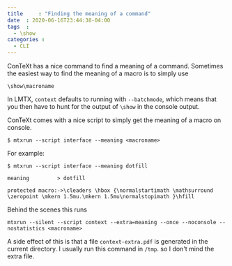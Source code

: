 ```yaml
---
title     : "Finding the meaning of a command"
date  : 2020-06-16T23:44:38-04:00
tags  :
  - \show
categories :
  - CLI
---
```


ConTeXt has a nice command to find a meaning of a command. Sometimes the
easiest way to find the meaning of a macro is to simply use

<pre><code><span class="Statement">\show\macroname</span></code></pre>

In LMTX, `context` defaults to running with `--batchmode`, which means that
you then have to hunt for the output of `\show` in the console output. 

ConTeXt comes with a nice script to simply get the meaning of a macro on
console.

```
$ mtxrun --script interface --meaning <macroname>
```

For example:

```
$ mtxrun --script interface --meaning dotfill

meaning         > dotfill

protected macro:->\cleaders \hbox {\normalstartimath \mathsurround \zeropoint \mkern 1.5mu.\mkern 1.5mu\normalstopimath }\hfill 
```

Behind the scenes this runs

```
mtxrun --silent --script context --extra=meaning --once --noconsole --nostatistics <macroname>
```

A side effect of this is that a file `context-extra.pdf` is generated in the
current directory. I usually run this command in `/tmp`. so I don't mind the
extra file. 
